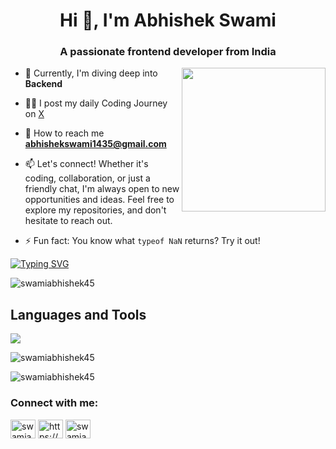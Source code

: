 <h1 align="center">Hi 👋, I'm Abhishek Swami</h1>
<h3 align="center">A passionate frontend developer from India</h3>

<img align='right' src="https://media.giphy.com/media/M9gbBd9nbDrOTu1Mqx/giphy.gif" width="230">
<!--  <img align="right" alt="Coding" width="300" src="https://cdn.dribbble.com/users/1162077/screenshots/3848914/programmer.gif"> -->

- 🚀 Currently, I'm diving deep into **Backend**
  
- 🧑‍💻 I post my daily Coding Journey on 
<a href="https://twitter.com/swamiabhishek45" target="blank">X</a>

- 📧 How to reach me **abhishekswami1435@gmail.com**

- 📫 Let's connect! Whether it's coding, collaboration, or just a friendly chat, I'm always open to new opportunities and ideas. Feel free to explore my repositories, and don't hesitate to reach out.

- ⚡ Fun fact: You know what `typeof NaN` returns? Try it out!

 [![Typing SVG](https://readme-typing-svg.herokuapp.com?color=%2336BCF7&lines=Keep+Learning,+Keep+Growing)](https://git.io/typing-svg)
<p align="left"> <img src="https://komarev.com/ghpvc/?username=swamiabhishek45&label=Profile%20views&color=0e75b6&style=flat" alt="swamiabhishek45" /> </p>

 ## Languages and Tools

<p align="left"> <a href="https://github.com/thinkright20"><img src="https://skillicons.dev/icons?i=c,cpp,html,css,js,react,vite,tailwindcss,redux,appwrite,nodejs,npm,expressjs,mongodb,git,github,replit,vscode"> </a> </p       

<p>&nbsp;<img align="left" src="https://github-readme-stats.vercel.app/api?username=swamiabhishek45&theme=tokyonight&show_icons=true&locale=en" alt="swamiabhishek45" /></p>
<p><img align="center" src="https://github-readme-stats.vercel.app/api/top-langs?username=swamiabhishek45&theme=tokyonight&show_icons=true&locale=en&layout=compact" alt="swamiabhishek45" /></p>



 <!--<p><img align="center" src="https://github-readme-streak-stats.herokuapp.com/?user=swamiabhishek45&theme=tokyonight" alt="swamiabhishek45" /></p> -->



 

<h3 align="left">Connect with me:</h3>
<p align="left">
<a href="https://twitter.com/swamiabhishek45" target="blank"><img align="center" src="https://raw.githubusercontent.com/rahuldkjain/github-profile-readme-generator/master/src/images/icons/Social/twitter.svg" alt="swamiabhishek45" height="30" width="40" /></a>
<a href="https://linkedin.com/in/https://www.linkedin.com/in/swamiabhishek45/" target="blank"><img align="center" src="https://raw.githubusercontent.com/rahuldkjain/github-profile-readme-generator/master/src/images/icons/Social/linked-in-alt.svg" alt="https://www.linkedin.com/in/swamiabhishek45/" height="30" width="40" /></a>
<a href="https://www.leetcode.com/swamiabhishek45" target="blank"><img align="center" src="https://raw.githubusercontent.com/rahuldkjain/github-profile-readme-generator/master/src/images/icons/Social/leet-code.svg" alt="swamiabhishek45" height="30" width="40" /></a>
</p>
